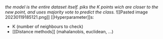 _the model is the entire dataset itself. piks the K points wich are closer to the new point, and uses majority vote to predict the class._
![[Pasted image 20230119185121.png]]
[[Hyperparameter]]s:
- K (number of neighbours to check)
- [[Distance methods]] (mahalanobis, euclidean, ...)